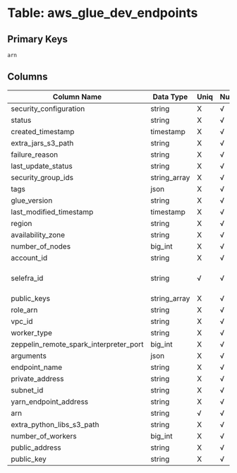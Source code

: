 # Table: aws_glue_dev_endpoints

## Primary Keys 

```
arn
```


## Columns 

|  Column Name   |  Data Type  | Uniq | Nullable | Description | 
|  ----  | ----  | ----  | ----  | ---- | 
| security_configuration | string | X | √ |  | 
| status | string | X | √ |  | 
| created_timestamp | timestamp | X | √ |  | 
| extra_jars_s3_path | string | X | √ |  | 
| failure_reason | string | X | √ |  | 
| last_update_status | string | X | √ |  | 
| security_group_ids | string_array | X | √ |  | 
| tags | json | X | √ |  | 
| glue_version | string | X | √ |  | 
| last_modified_timestamp | timestamp | X | √ |  | 
| region | string | X | √ |  | 
| availability_zone | string | X | √ |  | 
| number_of_nodes | big_int | X | √ |  | 
| account_id | string | X | √ |  | 
| selefra_id | string | √ | √ | primary keys value md5 | 
| public_keys | string_array | X | √ |  | 
| role_arn | string | X | √ |  | 
| vpc_id | string | X | √ |  | 
| worker_type | string | X | √ |  | 
| zeppelin_remote_spark_interpreter_port | big_int | X | √ |  | 
| arguments | json | X | √ |  | 
| endpoint_name | string | X | √ |  | 
| private_address | string | X | √ |  | 
| subnet_id | string | X | √ |  | 
| yarn_endpoint_address | string | X | √ |  | 
| arn | string | √ | √ |  | 
| extra_python_libs_s3_path | string | X | √ |  | 
| number_of_workers | big_int | X | √ |  | 
| public_address | string | X | √ |  | 
| public_key | string | X | √ |  | 


